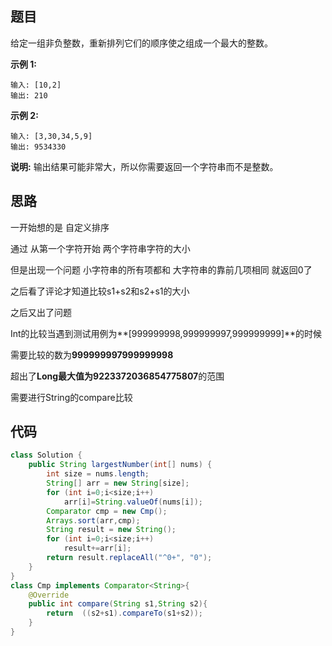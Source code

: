 ## 题目

给定一组非负整数，重新排列它们的顺序使之组成一个最大的整数。

**示例 1:**

```
输入: [10,2]
输出: 210
```

**示例 2:**

```
输入: [3,30,34,5,9]
输出: 9534330
```

**说明:** 输出结果可能非常大，所以你需要返回一个字符串而不是整数。

## 思路

一开始想的是 自定义排序 

通过 从第一个字符开始 两个字符串字符的大小

但是出现一个问题 小字符串的所有项都和 大字符串的靠前几项相同 就返回0了



之后看了评论才知道比较s1+s2和s2+s1的大小



之后又出了问题

Int的比较当遇到测试用例为**[999999998,999999997,999999999]**的时候

需要比较的数为**999999997999999998**

超出了**Long最大值为9223372036854775807**的范围

需要进行String的compare比较

## 代码

```java
class Solution {
    public String largestNumber(int[] nums) {
        int size = nums.length;
        String[] arr = new String[size];
        for (int i=0;i<size;i++)
            arr[i]=String.valueOf(nums[i]);
        Comparator cmp = new Cmp();
        Arrays.sort(arr,cmp);
        String result = new String();
        for (int i=0;i<size;i++)
            result+=arr[i];
        return result.replaceAll("^0+", "0");
    }
}
class Cmp implements Comparator<String>{
    @Override
    public int compare(String s1,String s2){
        return  ((s2+s1).compareTo(s1+s2));
    }
}
```







